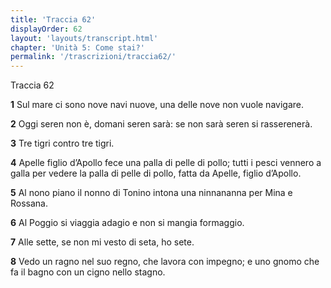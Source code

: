 ```yaml
---
title: 'Traccia 62'
displayOrder: 62
layout: 'layouts/transcript.html'
chapter: 'Unità 5: Come stai?'
permalink: '/trascrizioni/traccia62/'
---
```


Traccia 62

**1** Sul mare ci sono nove navi nuove, una delle nove non vuole navigare.

**2** Oggi seren non è, domani seren sarà: se non sarà seren si rasserenerà.

**3** Tre tigri contro tre tigri.

**4** Apelle figlio d’Apollo fece una palla di pelle di pollo; tutti i pesci vennero a galla per vedere la palla di pelle di pollo, fatta da Apelle, figlio d’Apollo.

**5** Al nono piano il nonno di Tonino intona una ninnananna per Mina e Rossana.

**6** Al Poggio si viaggia adagio e non si mangia formaggio.

**7** Alle sette, se non mi vesto di seta, ho sete.

**8** Vedo un ragno nel suo regno, che lavora con impegno; e uno gnomo che fa il bagno con un cigno nello stagno.
